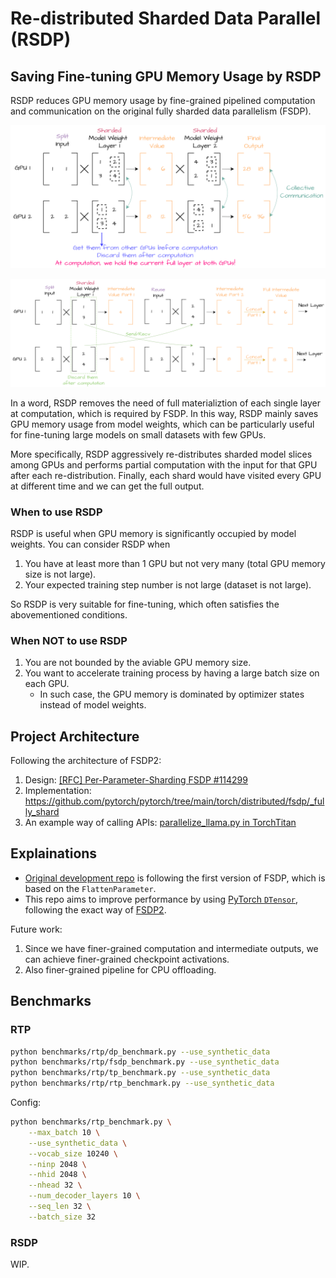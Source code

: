 # Re-distributed Sharded Data Parallel (RSDP)

## Saving Fine-tuning GPU Memory Usage by RSDP

RSDP reduces GPU memory usage by fine-grained pipelined computation and communication on the original fully sharded data parallelism (FSDP).

![Fully Sharded Data Parallelism](./img/fsdp.png)

![Re-distributed Sharded Data Parallelism](./img/rsdp.png)

In a word, RSDP removes the need of full materializtion of each single layer at computation, which is required by FSDP.
In this way, RSDP mainly saves GPU memory usage from model weights, which can be particularly useful for fine-tuning large models on small datasets with few GPUs.

More specifically, RSDP aggressively re-distributes sharded model slices among GPUs and performs partial computation with the input for that GPU after each re-distribution. 
Finally, each shard would have visited every GPU at different time and we can get the full output.

### When to use RSDP

RSDP is useful when GPU memory is significantly occupied by model weights.
You can consider RSDP when
1. You have at least more than 1 GPU but not very many (total GPU memory size is not large).
2. Your expected training step number is not large (dataset is not large).

So RSDP is very suitable for fine-tuning, which often satisfies the abovementioned conditions.

### When NOT to use RSDP

1. You are not bounded by the aviable GPU memory size.
2. You want to accelerate training process by having a large batch size on each GPU.
    - In such case, the GPU memory is dominated by optimizer states instead of model weights.

## Project Architecture

Following the architecture of FSDP2:
1. Design: [[RFC] Per-Parameter-Sharding FSDP #114299](https://github.com/pytorch/pytorch/issues/114299)
2. Implementation: https://github.com/pytorch/pytorch/tree/main/torch/distributed/fsdp/_fully_shard
3. An example way of calling APIs: [parallelize_llama.py in TorchTitan](https://github.com/pytorch/torchtitan/blob/7281e0be8feeb607f3c3f12cc3ceaafed87912c9/torchtitan/parallelisms/parallelize_llama.py#L336)

## Explainations

- [Original development repo](https://github.com/wdlctc/rtp) is following the first version of FSDP, which is based on the `FlattenParameter`.
- This repo aims to improve performance by using [PyTorch `DTensor`](https://github.com/pytorch/pytorch/tree/main/torch/distributed/tensor), following the exact way of [FSDP2](https://github.com/pytorch/torchtitan/blob/main/docs/fsdp.md).

Future work:
1. Since we have finer-grained computation and intermediate outputs, we can achieve finer-grained checkpoint activations.
2. Also finer-grained pipeline for CPU offloading. 

## Benchmarks

### RTP

```bash
python benchmarks/rtp/dp_benchmark.py --use_synthetic_data
python benchmarks/rtp/fsdp_benchmark.py --use_synthetic_data
python benchmarks/rtp/tp_benchmark.py --use_synthetic_data
python benchmarks/rtp/rtp_benchmark.py --use_synthetic_data
```

Config:

```bash
python benchmarks/rtp_benchmark.py \
    --max_batch 10 \
    --use_synthetic_data \
    --vocab_size 10240 \
    --ninp 2048 \
    --nhid 2048 \
    --nhead 32 \
    --num_decoder_layers 10 \
    --seq_len 32 \
    --batch_size 32 
```

### RSDP

WIP.